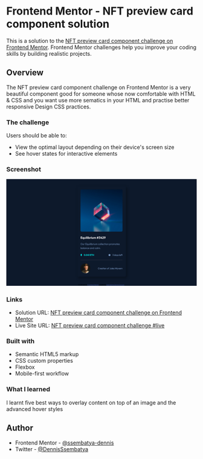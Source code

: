 # Frontend Mentor - NFT preview card component solution

This is a solution to the [NFT preview card component challenge on Frontend Mentor](https://www.frontendmentor.io/challenges/nft-preview-card-component-SbdUL_w0U). Frontend Mentor challenges help you improve your coding skills by building realistic projects.

## Overview

The NFT preview card component challenge on Frontend Mentor is a very beautiful component good for someone whose now comfortable with HTML & CSS and you want use more sematics in your HTML and practise better responsive Design CSS practices.

### The challenge

Users should be able to:

- View the optimal layout depending on their device's screen size
- See hover states for interactive elements

### Screenshot

![](./images/Frontend-Mentor-NFT-preview-card-component.png)

### Links

- Solution URL: [NFT preview card component challenge on Frontend Mentor](https://www.frontendmentor.io/challenges/nft-preview-card-component-SbdUL_w0U/hub/responsive-card-component-using-flexbox-eBcFPfbDK-)
- Live Site URL: [NFT preview card component challenge #live](https://nft-preview-card-component-6q7d.vercel.app/)

### Built with

- Semantic HTML5 markup
- CSS custom properties
- Flexbox
- Mobile-first workflow

### What I learned

I learnt five best ways to overlay content on top of an image and the advanced hover styles

## Author

- Frontend Mentor - [@ssembatya-dennis](https://www.frontendmentor.io/profile/ssembatya-dennis)
- Twitter - [@DennisSsembatya](https://twitter.com/DennisSsembatya)
